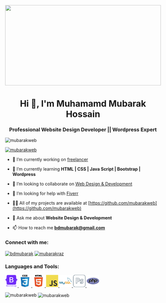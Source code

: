 <img style="width:100%;height:260px;" src="https://media.licdn.com/dms/image/v2/D4E16AQGjJX7OzumcFw/profile-displaybackgroundimage-shrink_350_1400/B4EZiSt4w3GcAc-/0/1754808164868?e=1757548800&v=beta&t=BgX9Hc9_gw3nl3FX0YGbYPphuH4ThSG-kFoI3A_e8jY">

<h1 align="center">Hi 👋, I'm Muhamamd Mubarak Hossain</h1>
<h3 align="center">Professional Website Design Developer || Wordpress Expert</h3>

<p align="left"> <img src="https://komarev.com/ghpvc/?username=mubarakweb&label=Profile%20views&color=0e75b6&style=flat" alt="mubarakweb" /> </p>

<p align="left"> <a href="https://github.com/ryo-ma/github-profile-trophy"><img src="https://github-profile-trophy.vercel.app/?username=mubarakweb" alt="mubarakweb" /></a> </p>

- 🔭 I’m currently working on [freelancer](https://www.freelancer.com.bd/u/mubarakraz)

- 🌱 I’m currently learning **HTML | CSS | Java Script | Bootstrap | Wordpress**

- 👯 I’m looking to collaborate on [Web Design & Development](https://github.com/mubarakweb)

- 🤝 I’m looking for help with [Fiverr](https://github.com/mubarakweb)

- 👨‍💻 All of my projects are available at [https://github.com/mubarakweb](https://github.com/mubarakweb)

- 💬 Ask me about **Website Design & Development**

- 📫 How to reach me **bdmubarak@gmail.com**

<h3 align="left">Connect with me:</h3>
<p align="left">
<a href="https://linkedin.com/in/bdmubarak" target="blank"><img align="center" src="https://raw.githubusercontent.com/rahuldkjain/github-profile-readme-generator/master/src/images/icons/Social/linked-in-alt.svg" alt="bdmubarak" height="30" width="40" /></a>
<a href="https://fb.com/mubarakraz" target="blank"><img align="center" src="https://raw.githubusercontent.com/rahuldkjain/github-profile-readme-generator/master/src/images/icons/Social/facebook.svg" alt="mubarakraz" height="30" width="40" /></a>
</p>

<h3 align="left">Languages and Tools:</h3>
<p align="left"> <a href="https://getbootstrap.com" target="_blank" rel="noreferrer"> <img src="https://raw.githubusercontent.com/devicons/devicon/master/icons/bootstrap/bootstrap-plain-wordmark.svg" alt="bootstrap" width="40" height="40"/> </a> <a href="https://www.w3schools.com/css/" target="_blank" rel="noreferrer"> <img src="https://raw.githubusercontent.com/devicons/devicon/master/icons/css3/css3-original-wordmark.svg" alt="css3" width="40" height="40"/> </a> <a href="https://www.w3.org/html/" target="_blank" rel="noreferrer"> <img src="https://raw.githubusercontent.com/devicons/devicon/master/icons/html5/html5-original-wordmark.svg" alt="html5" width="40" height="40"/> </a> <a href="https://developer.mozilla.org/en-US/docs/Web/JavaScript" target="_blank" rel="noreferrer"> <img src="https://raw.githubusercontent.com/devicons/devicon/master/icons/javascript/javascript-original.svg" alt="javascript" width="40" height="40"/> </a> <a href="https://www.mysql.com/" target="_blank" rel="noreferrer"> <img src="https://raw.githubusercontent.com/devicons/devicon/master/icons/mysql/mysql-original-wordmark.svg" alt="mysql" width="40" height="40"/> </a> <a href="https://www.photoshop.com/en" target="_blank" rel="noreferrer"> <img src="https://raw.githubusercontent.com/devicons/devicon/master/icons/photoshop/photoshop-line.svg" alt="photoshop" width="40" height="40"/> </a> <a href="https://www.php.net" target="_blank" rel="noreferrer"> <img src="https://raw.githubusercontent.com/devicons/devicon/master/icons/php/php-original.svg" alt="php" width="40" height="40"/> </a> </p>

<p><img align="left" src="https://github-readme-stats.vercel.app/api/top-langs?username=mubarakweb&show_icons=true&locale=en&layout=compact" alt="mubarakweb" /></p>

<p>&nbsp;<img align="center" src="https://github-readme-stats.vercel.app/api?username=mubarakweb&show_icons=true&locale=en" alt="mubarakweb" /></p>



